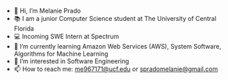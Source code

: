 - 👋 Hi, I’m Melanie Prado
- 📚 I am a junior Computer Science student at The University of Central Florida
- 💻 Incoming SWE Intern at Spectrum
- 🌱 I’m currently learning Amazon Web Services (AWS), System Software, Algorithms for Machine Learning
- 👀 I’m interested in Software Engineering
- 📫 How to reach me: me967171@ucf.edu or spradomelanie@gmail.com

